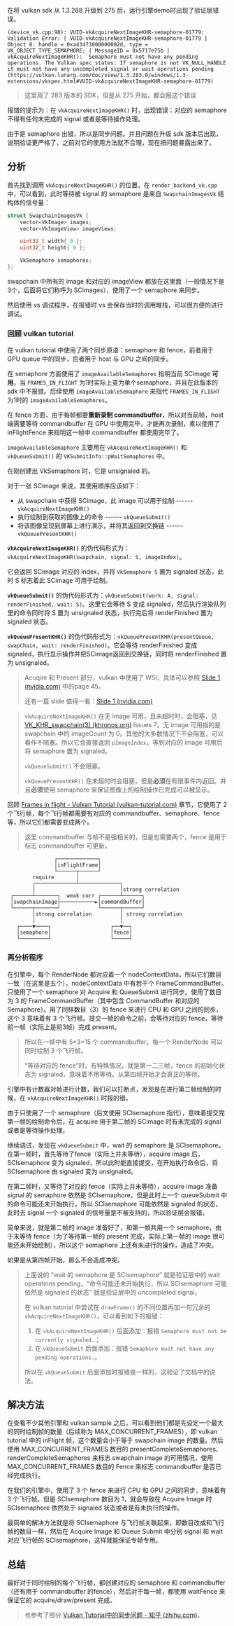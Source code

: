 在将 vulkan sdk 从 1.3.268 升级到 275 后，运行引擎demo时出现了验证层错误。

```
(device_vk.cpp:98): VUID-vkAcquireNextImageKHR-semaphore-01779: Validation Error: [ VUID-vkAcquireNextImageKHR-semaphore-01779 ] Object 0: handle = 0xa43473000000002d, type = VK_OBJECT_TYPE_SEMAPHORE; | MessageID = 0x5717e75b | vkAcquireNextImageKHR():  Semaphore must not have any pending operations. The Vulkan spec states: If semaphore is not VK_NULL_HANDLE it must not have any uncompleted signal or wait operations pending (https://vulkan.lunarg.com/doc/view/1.3.283.0/windows/1.3-extensions/vkspec.html#VUID-vkAcquireNextImageKHR-semaphore-01779)
```

> 这里用了 283 版本的 SDK，但是从 275 开始，都会报这个错误

报错的提示为：在 `vkAcquireNextImageKHR()` 时，出现错误：对应的 semaphore 不得有任何未完成的 signal 或者是等待操作处理。

由于是 semaphore 出错，所以是同步问题。并且问题在升级 sdk 版本后出现，说明验证更严格了，之前对它的使用方法就不合理，现在把问题暴露出来了。

## 分析

首先找到调用 `vkAcquireNextImageKHR()` 的位置，在 `render_backend_vk.cpp` 中，可以看到，此时等待被 signal 的 semaphore 是来自 `SwapchainImagesVk` 结构体的信号量：

```c++
struct SwapchainImagesVk {
    vector<VkImage> images;
    vector<VkImageView> imageViews;

    uint32_t width{ 0 };
    uint32_t height{ 0 };

    VkSemaphore semaphores;
};
```

swapchain 中所有的 image 和对应的 imageView 都放在这里面（一般情况下是3个，后面将它们称呼为 SCimages），使用了一个 semaphore 来同步。

然后使用 vs 调试程序，在报错时 vs 会保存当时的调用堆栈，可以很方便的进行调试。

### 回顾 vulkan tutorial

在 vulkan tutorial 中使用了两个同步原语：semaphore 和 fence，前者用于 GPU queue 中的同步，后者用于 host 与 GPU 之间的同步。

在 semaphore 方面使用了 `imageAvailableSemaphores` 指明当前 SCimage **可用**，当 `FRAMES_IN_FLIGHT` 为1时实际上变为单个semaphore，并且在此版本的 sdk 中不报错。后续使用 `imageAvailableSemaphore` 来指代 `FRAMES_IN_FLIGHT` 为1时的 `imageAvailableSemaphores`。

在 fence 方面，由于每帧都要**重新录制 commandbuffer**，所以对当前帧，host 端需要等待 commandbuffer 在 GPU 中使用完毕，才能再次录制，素以使用了 inFlightFence 来指明这一帧中 commandbuffer 都使用完毕了。

`imageAvailableSemaphore` 主要用在 `vkAcquireNextImageKHR()` 和 `vkQueueSubmit()` 的 `VKSubmitInfo::pWaitSemaphores` 中。

在刚创建出 VkSemaphore 时，它是 unsignaled 的。

对于一张 SCimage 来说，其使用顺序应该如下：

- 从 swapchain 中获得 SCimage，此 image 可以用于绘制 ------ `vkAcquireNextImageKHR()`
- 执行绘制到获取的图像上的命令 ------ `vkQueueSubmit()`
- 将该图像呈现到屏幕上进行演示，并将其返回到交换链 ------ `vkQueuePresentKHR()`

**`vkAcquireNextImageKHR()`** 的伪代码形式为：`vkAcquireNextImageKHR(swapchain, signal: S, imageIndex)`。

它会返回 SCimage 对应的 index，并将 `VkSemaphore S` 置为 signaled 状态，此时 S 标志着此 SCimage 可用于绘制。

**`vkQueueSubmit()`** 的伪代码形式为：`vkQueueSubmit(work: A, signal: renderFinished, wait: S)`。这里它会等待 S 变成 signaled，然后执行渲染队列里的命令同时将 S 置为 unsignaled 状态，执行完后将 renderFinished 置为 signaled 状态。

**`vkQueuePresentKHR()`** 的伪代码形式为：`vkQueuePresentKHR(presentQueue, swapChain, wait: renderFinished)`。它会等待 renderFinished 变成 signaled，执行显示操作并把SCimage返回到交换链，同时将 renderFinished 置为 unsignaled。

> Acuqire 和 Present 部分，vulkan 中使用了 WSI，具体可以参照 [Slide 1 (nvidia.com)](https://developer.download.nvidia.com/gameworks/events/GDC2016/Vulkan_Essentials_GDC16_tlorach.pdf) 中的page 45。
>
> 还有一篇 slide 值得一看：[Slide 1 (nvidia.com)](https://developer.download.nvidia.com/gameworks/events/GDC2016/mschott_lbishop_gl_vulkan.pdf)

> `vkAcquireNextImageKHR()` 在无 image 可用，且未超时时，会阻塞，见[VK_KHR_swapchain(3) (khronos.org)](https://registry.khronos.org/vulkan/specs/1.3-extensions/man/html/VK_KHR_swapchain.html) Issues 7。无 image 可用指的是 swapchain 中的 imageCount 为 0。其他的大多数情况下不会阻塞，可以看作不阻塞。所以它会直接返回 `pImageIndex`，等到对应的 image 可用后将 semaphore 置为 signaled。
>
> `vkQueueSubmit()` 不会阻塞。
>
> `vkQueuePresentKHR()` 在未超时时会阻塞，但是**必须**在有限事件内返回。并且**必须**使用 semaphore 来保证图像上的绘制操作已完成可以被显示。

回顾 [Frames in flight - Vulkan Tutorial (vulkan-tutorial.com)](https://vulkan-tutorial.com/Drawing_a_triangle/Drawing/Frames_in_flight) 章节，它使用了 2 个飞行帧，每个飞行帧都需要有对应的 commandbuffer、semaphore、fence 等，所以它们都需要变成两个。

> 这里 commandbuffer 与帧不是强相关的，但是也需要两个，fence 是用于标志 commandbuffer 可更新。

```
               ┌─────────────┐                          
               │inFlightFrame│                          
               └──────┬──────┘                          
        require       │                                 
        ┌─────────────┴─────────────┐                   
        │                           │strong correlation 
 ┌──────┴───────┐  weak corr ┌──────┴──────┐            
 │swapchainImage├───────────►│commandBuffer│            
 └──────┬───────┘            └──────┬──────┘            
        │strong correlation         │ strong correlation
        │                           │                   
   ┌────▼────┐                   ┌──▼──┐                
   │semaphore│                   │fence│                
   └─────────┘                   └─────┘                
```



### 再分析程序

在引擎中，每个 RenderNode 都对应着一个 nodeContextData，所以它们数目一致（在这里是五个），nodeContextData 中有若干个 FrameCommandBuffer。只使用了一个 semaphore 对 Acquire 和 QueueSubmit 进行同步。使用了数目为 3 的 FrameCommandBuffer（其中包含 CommandBuffer 和对应的 Semaphore）。用了同样数目（3）的 fence 来进行 CPU 和 GPU 之间的同步，这个 3 意味着有 3 个飞行帧。提交一帧的命令之前，会等待对应的 fence，等待前一帧（实际上是前3帧）完成 present。

> 所以在一帧中有 5*3=15 个 commandbuffer，每一个 RenderNode 可以同时绘制 3 个飞行帧。
>
> “等待对应的 fence”时，有特殊情况，就是第一二三帧，fence 的初始化状态为 signaled，意味着不用等待。从第四帧开始才会真正的等待。

引擎中有计数器对帧进行计数，我们可以打断点，发现是在进行第二帧绘制的时候，在 `vkAcquireNextImageKHR()` 时报的错。

由于只使用了一个 semaphore（后文使用 SCIsemaphore 指代），意味着提交完第一帧的绘制命令后，在 acquire 用于第二帧的 SCimage 时有未完成的 signal 或者是等待操作处理。

继续调试，发现在 `vkQueueSubmit` 中，wait 的 semaphore 是 SCIsemaphore。在第一帧时，首先等待了fence（实际上并未等待），acquire image 后，SCIsemaphore 变为 signaled，所以此时能直接提交，在开始执行命令后，将 SCIsemaphore 由 signaled 变为 unsignaled。

在第二帧时，又等待了对应的 fence（实际上并未等待），acquire image 准备 signal 的 semaphore 依然是 SCIsemaphore，但是此时上一个 queueSubmit 中的命令可能还未开始执行，所以 SCIsemaphore 可能依然是 signaled 的状态，此时去 signal 一个 signaled 的信号量是不被支持的，所以验证层会报错。

简单来说，就是第二帧的 image 准备好了，和第一帧共用一个 semaphore，由于未等待 fence（为了等待第一帧的 present 完成，实际上第一帧的 image 很可能还未开始绘制），所以这个 semaphore 上还有未进行的操作，造成了冲突。

如果是从第四帧开始，那么不会造成冲突。

> 上面说的 “wait 的 semaphore 是 SCIsemaphore” 就是验证层中的 wait operations pending，“命令可能还未开始执行，所以 SCIsemaphore 可能依然是 signaled 的状态” 就是验证层中的 uncompleted signal。
>
> 在 vulkan tutorial 中尝试在 `drawFrame()` 的不同位置再加一句冗余的 `vkAcquireNextImageKHR()`，可以看到如下的报错：
>
> 1. 在 `vkAcquireNextImageKHR()` 后面添加：报错 `Semaphore must not be currently signaled.`；
> 2. 在 `vkQueueSubmit` 后面添加：报错 `Semaphore must not have any pending operations.`。
>
> 所以在 `vkQueueSubmit` 后面添加时报错是一样的，这验证了文档中的说法。

## 解决方法

在查看不少其他引擎和 vulkan sample 之后，可以看到他们都是先设定一个最大的同时绘制帧的数量（后续称为 MAX_CONCURRENT_FRAMES），即 vulkan tutorial 中的 inFlight 帧，这个数量会小于等于 swapchain image 的数量。然后使用 MAX_CONCURRENT_FRAMES 数目的 presentCompleteSemaphores、renderCompleteSemaphores 来标志 swapchain image 的可用情况，使用 MAX_CONCURRENT_FRAMES 数目的 Fence 来标志 commandbuffer 是否已经完成执行。

在我们的引擎中，使用了 3 个 fence 来进行 CPU 和 GPU 之间的同步，意味着有 3 个飞行帧。但是 SCIsemaphore 数目为 1，就会导致在 Acquire Image 时 SCIsemaphore 依然处于 signaled 状态或者是有未执行的操作。

最简单的解决方法就是将 SCIsemaphore 与飞行帧关联起来，即数目改成和飞行帧的数目一样，然后在 Acquire Image 和 Queue Submit 中分别 signal 和 wait 对应飞行帧的 SCIsemaphore，这样就能保证专帧专用。

## 总结

最好对于同时绘制的每个飞行帧，都创建对应的 semaphore 和 commandbuffer（还有用于 commandbuffer 的fence），然后对于每一帧，都使用 waitFence 来保证它的 acquire/draw/present 完成。

> 也参考了部分 [Vulkan Tutorial中的同步问题 - 知乎 (zhihu.com)](https://zhuanlan.zhihu.com/p/454825408)。
